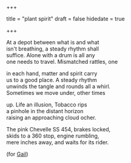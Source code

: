 +++

title = "plant spirit"
draft = false
hidedate = true

+++

At a depot between what is and what  
isn't breathing, a steady rhythm shall  
suffice. Alone with a drum is all any  
one needs to travel. Mismatched rattles, one  
  
in each hand, matter and spirit carry  
us to a good place. A steady rhythm  
unwinds the tangle and rounds all a whirl.  
Sometimes we move under, other times  
  
up. Life an illusion, Tobacco rips  
a pinhole in the distant horizon  
raising an approaching cloud ocher.  
  
The pink Chevelle SS 454, brakes locked,  
skids to a 360 stop, engine rumbling,  
mere inches away, and waits for its rider.  

(for [Gail](http://www.dreamtimejourneys.net/masks.html))  

~~~//
